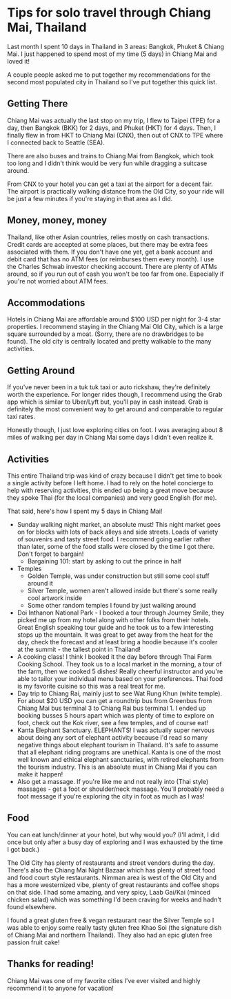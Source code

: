# Tips for solo travel through Chiang Mai, Thailand

Last month I spent 10 days in Thailand in 3 areas: Bangkok, Phuket & Chiang Mai. I just happened to spend most of my time (5 days) in Chiang Mai and loved it!

A couple people asked me to put together my recommendations for the second most populated city in Thailand so I've put together this quick list.

## Getting There

Chiang Mai was actually the last stop on my trip, I flew to Taipei (TPE) for a day, then Bangkok (BKK) for 2 days, and Phuket (HKT) for 4 days. Then, I finally flew in from HKT to Chiang Mai (CNX), then out of CNX to TPE where I connected back to Seattle (SEA).

There are also buses and trains to Chiang Mai from Bangkok, which took too long and I didn't think would be very fun while dragging a suitcase around.

From CNX to your hotel you can get a taxi at the airport for a decent fair. The airport is practically walking distance from the Old City, so your ride will be just a few minutes if you're staying in that area as I did.

## Money, money, money

Thailand, like other Asian countries, relies mostly on cash transactions. Credit cards are accepted at some places, but there may be extra fees associated with them. If you don't have one yet, get a bank account and debit card that has no ATM fees (or reimburses them every month). I use the Charles Schwab investor checking account. There are plenty of ATMs around, so if you run out of cash you won't be too far from one. Especially if you're not worried about ATM fees.

## Accommodations

Hotels in Chiang Mai are affordable around $100 USD per night for 3-4 star properties. I recommend staying in the Chiang Mai Old City, which is a large square surrounded by a moat. (Sorry, there are no drawbridges to be found). The old city is centrally located and pretty walkable to the many activities.

## Getting Around

If you've never been in a tuk tuk taxi or auto rickshaw, they're definitely worth the experience. For longer rides though, I recommend using the Grab app which is similar to Uber/Lyft but, you'll pay in cash instead. Grab is definitely the most convenient way to get around and comparable to regular taxi rates.

Honestly though, I just love exploring cities on foot. I was averaging about 8 miles of walking per day in Chiang Mai some days I didn't even realize it.

## Activities

This entire Thailand trip was kind of crazy because I didn't get time to  book a single activity before I left home. I had to rely on the hotel concierge to help with reserving activities, this ended up being a great move because they spoke Thai (for the local companies) and very good English (for me).

That said, here's how I spent my 5 days in Chiang Mai!

* Sunday walking night market, an absolute must! This night market goes on for blocks with lots of back alleys and side streets. Loads of variety of souvenirs and tasty street food. I recommend going earlier rather than later, some of the food stalls were closed by the time I got there. Don't forget to bargain!
    - Bargaining 101: start by asking to cut the prince in half
* Temples
    - Golden Temple, was under construction but still some cool stuff around it
    - Silver Temple, women aren't allowed inside but there's some really cool artwork inside
    - Some other random temples I found by just walking around
* Doi Inthanon National Park - I booked a tour through Journey Smile, they picked me up from my hotel along with other folks from their hotels. Great English speaking tour guide and he took us to a few interesting stops up the mountain. It was great to get away from the heat for the day, check the forecast and at least bring a hoodie because it's cooler at the summit - the tallest point in Thailand!
* A cooking class! I think I booked it the day before through Thai Farm Cooking School. They took us to a local market in the morning, a tour of the farm, then we cooked 5 dishes! Really cheerful instructor and you're able to tailor your individual menu based on your preferences. Thai food is my favorite cuisine so this was a real treat for me.
* Day trip to Chiang Rai, mainly just to see Wat Rung Khun (white temple). For about $20 USD you can get a roundtrip bus from Greenbus from Chiang Mai bus terminal 3 to Chiang Rai bus terminal 1. I ended up booking busses 5 hours apart which was plenty of time to explore on foot, check out the Kok river, see a few temples, and of course eat!
* Kanta Elephant Sanctuary. ELEPHANTS! I was actually super nervous about doing any sort of elephant activity because I'd read so many negative things about elephant tourism in Thailand. It's safe to assume that all elephant riding programs are unethical. Kanta is one of the most well known and ethical elephant sanctuaries, with retired elephants from the tourism industry. This is an absolute must in Chiang Mai if you can make it happen!
* Also get a massage. If you're like me and not really into (Thai style) massages - get a foot or shoulder/neck massage. You'll probably need a foot message if you're exploring the city in foot as much as I was!

## Food

You can eat lunch/dinner at your hotel, but why would you? (I'll admit, I did once but only after a busy day of exploring and I was exhausted by the time I got back.)

The Old City has plenty of restaurants and street vendors during the day. There's also the Chiang Mai Night Bazaar which has plenty of street food and food court style restaurants. Nimman area is west of the Old City and has a more westernized vibe, plenty of great restaurants and coffee shops on that side. I had some amazing, and very spicy, Laab Gai/Kai (minced chicken salad) which was something I'd been craving for weeks and hadn't found elsewhere.

I found a great gluten free & vegan restaurant near the Silver Temple so I was able to enjoy some really tasty gluten free Khao Soi (the signature dish of Chiang Mai and northern Thailand). They also had an epic gluten free passion fruit cake!

## Thanks for reading!

Chiang Mai was one of my favorite cities I've ever visited and highly recommend it to anyone for vacation!
